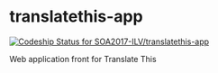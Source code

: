 # translatethis-app

[ ![Codeship Status for SOA2017-ILV/translatethis-app](https://app.codeship.com/projects/b3463f50-acd1-0135-8226-6acf8179029d/status?branch=master)](https://app.codeship.com/projects/257061)

Web application front for Translate This
